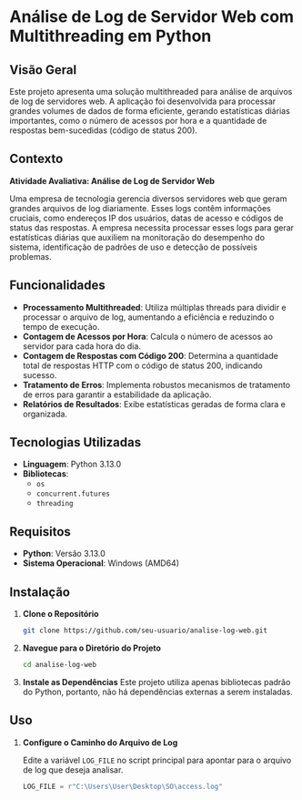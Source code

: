 # Análise de Log de Servidor Web com Multithreading em Python

## Visão Geral

Este projeto apresenta uma solução multithreaded para análise de arquivos de log de servidores web. A aplicação foi desenvolvida para processar grandes volumes de dados de forma eficiente, gerando estatísticas diárias importantes, como o número de acessos por hora e a quantidade de respostas bem-sucedidas (código de status 200).

## Contexto

**Atividade Avaliativa: Análise de Log de Servidor Web**

Uma empresa de tecnologia gerencia diversos servidores web que geram grandes arquivos de log diariamente. Esses logs contêm informações cruciais, como endereços IP dos usuários, datas de acesso e códigos de status das respostas. A empresa necessita processar esses logs para gerar estatísticas diárias que auxiliem na monitoração do desempenho do sistema, identificação de padrões de uso e detecção de possíveis problemas.

## Funcionalidades

- **Processamento Multithreaded**: Utiliza múltiplas threads para dividir e processar o arquivo de log, aumentando a eficiência e reduzindo o tempo de execução.
- **Contagem de Acessos por Hora**: Calcula o número de acessos ao servidor para cada hora do dia.
- **Contagem de Respostas com Código 200**: Determina a quantidade total de respostas HTTP com o código de status 200, indicando sucesso.
- **Tratamento de Erros**: Implementa robustos mecanismos de tratamento de erros para garantir a estabilidade da aplicação.
- **Relatórios de Resultados**: Exibe estatísticas geradas de forma clara e organizada.

## Tecnologias Utilizadas

- **Linguagem**: Python 3.13.0
- **Bibliotecas**:
  - `os`
  - `concurrent.futures`
  - `threading`

## Requisitos

- **Python**: Versão 3.13.0
- **Sistema Operacional**: Windows (AMD64)

## Instalação

1. **Clone o Repositório**
    ```bash
    git clone https://github.com/seu-usuario/analise-log-web.git
    ```
2. **Navegue para o Diretório do Projeto**
    ```bash
    cd analise-log-web
    ```
3. **Instale as Dependências**
    Este projeto utiliza apenas bibliotecas padrão do Python, portanto, não há dependências externas a serem instaladas.

## Uso

1. **Configure o Caminho do Arquivo de Log**
   
   Edite a variável `LOG_FILE` no script principal para apontar para o arquivo de log que deseja analisar.
   ```python
   LOG_FILE = r"C:\Users\User\Desktop\SO\access.log"
